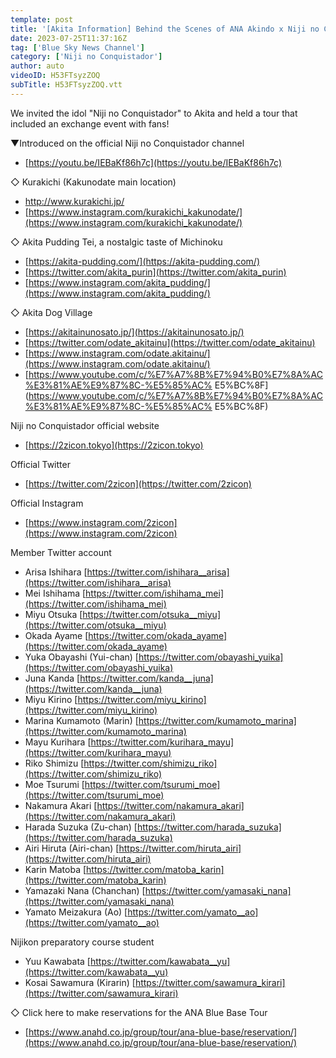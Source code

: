 ```yaml
---
template: post
title: '[Akita Information] Behind the Scenes of ANA Akindo x Niji no Conquistador Fan Club Tour'
date: 2023-07-25T11:37:16Z
tag: ['Blue Sky News Channel']
category: ['Niji no Conquistador']
author: auto 
videoID: H53FTsyzZOQ
subTitle: H53FTsyzZOQ.vtt
---
```

We invited the idol "Niji no Conquistador" to Akita and held a tour that included an exchange event with fans!

▼Introduced on the official Niji no Conquistador channel

- [https://youtu.be/IEBaKf86h7c](https://youtu.be/IEBaKf86h7c)

◇ Kurakichi (Kakunodate main location)

- http://www.kurakichi.jp/
- [https://www.instagram.com/kurakichi_kakunodate/](https://www.instagram.com/kurakichi_kakunodate/)

◇ Akita Pudding Tei, a nostalgic taste of Michinoku

- [https://akita-pudding.com/](https://akita-pudding.com/)
- [https://twitter.com/akita_purin](https://twitter.com/akita_purin)
- [https://www.instagram.com/akita_pudding/](https://www.instagram.com/akita_pudding/)

◇ Akita Dog Village

- [https://akitainunosato.jp/](https://akitainunosato.jp/)
- [https://twitter.com/odate_akitainu](https://twitter.com/odate_akitainu)
- [https://www.instagram.com/odate.akitainu/](https://www.instagram.com/odate.akitainu/)
- [https://www.youtube.com/c/%E7%A7%8B%E7%94%B0%E7%8A%AC%E3%81%AE%E9%87%8C-%E5%85%AC% E5%BC%8F](https://www.youtube.com/c/%E7%A7%8B%E7%94%B0%E7%8A%AC%E3%81%AE%E9%87%8C-%E5%85%AC% E5%BC%8F)


Niji no Conquistador official website

- [https://2zicon.tokyo](https://2zicon.tokyo)

Official Twitter

- [https://twitter.com/2zicon](https://twitter.com/2zicon)

Official Instagram

- [https://www.instagram.com/2zicon](https://www.instagram.com/2zicon)

Member Twitter account

- Arisa Ishihara [https://twitter.com/ishihara__arisa](https://twitter.com/ishihara__arisa)
- Mei Ishihama [https://twitter.com/ishihama_mei](https://twitter.com/ishihama_mei)
- Miyu Otsuka [https://twitter.com/otsuka__miyu](https://twitter.com/otsuka__miyu)
- Okada Ayame [https://twitter.com/okada_ayame](https://twitter.com/okada_ayame)
- Yuka Obayashi (Yui-chan) [https://twitter.com/obayashi_yuika](https://twitter.com/obayashi_yuika)
- Juna Kanda [https://twitter.com/kanda__juna](https://twitter.com/kanda__juna)
- Miyu Kirino [https://twitter.com/miyu_kirino](https://twitter.com/miyu_kirino)
- Marina Kumamoto (Marin) [https://twitter.com/kumamoto_marina](https://twitter.com/kumamoto_marina)
- Mayu Kurihara [https://twitter.com/kurihara_mayu](https://twitter.com/kurihara_mayu)
- Riko Shimizu [https://twitter.com/shimizu_riko](https://twitter.com/shimizu_riko)
- Moe Tsurumi [https://twitter.com/tsurumi_moe](https://twitter.com/tsurumi_moe)
- Nakamura Akari [https://twitter.com/nakamura_akari](https://twitter.com/nakamura_akari)
- Harada Suzuka (Zu-chan) [https://twitter.com/harada_suzuka](https://twitter.com/harada_suzuka)
- Airi Hiruta (Airi-chan) [https://twitter.com/hiruta_airi](https://twitter.com/hiruta_airi)
- Karin Matoba [https://twitter.com/matoba_karin](https://twitter.com/matoba_karin)
- Yamazaki Nana (Chanchan) [https://twitter.com/yamasaki_nana](https://twitter.com/yamasaki_nana)
- Yamato Meizakura (Ao) [https://twitter.com/yamato__ao](https://twitter.com/yamato__ao)

Nijikon preparatory course student
- Yuu Kawabata [https://twitter.com/kawabata__yu](https://twitter.com/kawabata__yu)
- Kosai Sawamura (Kirarin) [https://twitter.com/sawamura_kirari](https://twitter.com/sawamura_kirari)

◇ Click here to make reservations for the ANA Blue Base Tour
- [https://www.anahd.co.jp/group/tour/ana-blue-base/reservation/](https://www.anahd.co.jp/group/tour/ana-blue-base/reservation/)